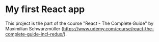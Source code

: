 # My first React app

This project is the part of the course "React - The Complete Guide" by Maximilian Schwarzmüller (https://www.udemy.com/course/react-the-complete-guide-incl-redux/).